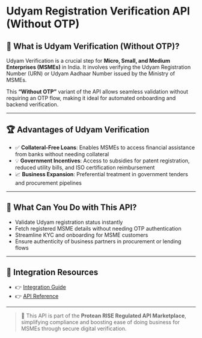 # Udyam Registration Verification API (Without OTP)

## 📘 What is Udyam Verification (Without OTP)?

Udyam Verification is a crucial step for **Micro, Small, and Medium Enterprises (MSMEs)** in India. It involves verifying the Udyam Registration Number (URN) or Udyam Aadhaar Number issued by the Ministry of MSMEs.

This **“Without OTP”** variant of the API allows seamless validation without requiring an OTP flow, making it ideal for automated onboarding and backend verification.

---

## 🏆 Advantages of Udyam Verification

- ✅ **Collateral-Free Loans**: Enables MSMEs to access financial assistance from banks without needing collateral  
- 💡 **Government Incentives**: Access to subsidies for patent registration, reduced utility bills, and ISO certification reimbursement  
- 📈 **Business Expansion**: Preferential treatment in government tenders and procurement pipelines  

---

## 💼 What Can You Do with This API?

- Validate Udyam registration status instantly  
- Fetch registered MSME details without needing OTP authentication  
- Streamline KYC and onboarding for MSME customers  
- Ensure authenticity of business partners in procurement or lending flows

---

## 🔗 Integration Resources

- 👉 [Integration Guide](https://docs.risewithprotean.io/47/integration-guide)  
- 👉 [API Reference](https://docs.risewithprotean.io/47/api-reference)

---

> 📌 This API is part of the **Protean RISE Regulated API Marketplace**, simplifying compliance and boosting ease of doing business for MSMEs through secure digital verification.
